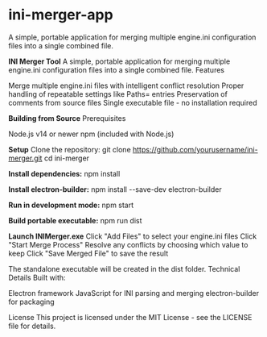 # ini-merger-app
A simple, portable application for merging multiple engine.ini configuration files into a single combined file.


**INI Merger Tool**
A simple, portable application for merging multiple engine.ini configuration files into a single combined file.
Features

Merge multiple engine.ini files with intelligent conflict resolution
Proper handling of repeatable settings like Paths= entries
Preservation of comments from source files
Single executable file - no installation required


**Building from Source**
Prerequisites

Node.js v14 or newer
npm (included with Node.js)

**Setup**
Clone the repository:
git clone https://github.com/yourusername/ini-merger.git
cd ini-merger

**Install dependencies:**
npm install

**Install electron-builder:**
npm install --save-dev electron-builder

**Run in development mode:**
npm start

**Build portable executable:**
npm run dist

**Launch INIMerger.exe**
Click "Add Files" to select your engine.ini files
Click "Start Merge Process"
Resolve any conflicts by choosing which value to keep
Click "Save Merged File" to save the result


The standalone executable will be created in the dist folder.
Technical Details
Built with:

Electron framework
JavaScript for INI parsing and merging
electron-builder for packaging

License
This project is licensed under the MIT License - see the LICENSE file for details.
